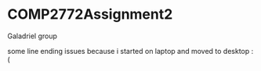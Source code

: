 # COMP2772Assignment2
Galadriel group

some line ending issues because i started on laptop and moved to desktop :(